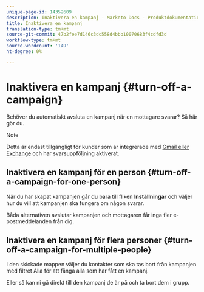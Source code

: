 ```yaml
---
unique-page-id: 14352609
description: Inaktivera en kampanj - Marketo Docs - Produktdokumentation
title: Inaktivera en kampanj
translation-type: tm+mt
source-git-commit: 47b2fee7d146c3dc558d4bbb10070683f4cdfd3d
workflow-type: tm+mt
source-wordcount: '149'
ht-degree: 0%

---
```



# Inaktivera en kampanj {#turn-off-a-campaign}

Behöver du automatiskt avsluta en kampanj när en mottagare svarar? Så här gör du.

>[!NOTE]
>
>Detta är endast tillgängligt för kunder som är integrerade med [Gmail eller Exchange](https://toutapp.com/next#settings/email-tracking) och har svarsuppföljning aktiverat.

## Inaktivera en kampanj för en person {#turn-off-a-campaign-for-one-person}

När du har skapat kampanjen går du bara till fliken **Inställningar** och väljer hur du vill att kampanjen ska fungera om någon svarar.

Båda alternativen avslutar kampanjen och mottagaren får inga fler e-postmeddelanden från dig.

## Inaktivera en kampanj för flera personer {#turn-off-a-campaign-for-multiple-people}

I den skickade mappen väljer du kontakter som ska tas bort från kampanjen med filtret Alla för att fånga alla som har fått en kampanj.

Eller så kan ni gå direkt till den kampanj de är på och ta bort dem i grupp.
